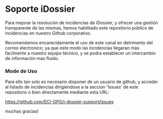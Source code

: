 # Soporte iDossier

Para mejorar la resolución de incidencias de iDossier, y ofrecer una gestión transparente de las mismas, hemos habilitado este repositorio público de incidencias en nuestro Github corporativo.

Recomendamos encarecidamente el uso de este canal en detrimento del correo electronico; ya que este modo las incidencias llegaran más facilmente a nuestro equipo técnico, y se podra establecer un intercambio de información mas fluido.

### Mode de Uso

Para ello tan solo es necesario disponer de un usuario de github, y acceder al listado de incidencias
dirigiendose a la seccion 'Issues' de este repositorio o bien directamente mediante esta URL: 


https://github.com/ECI-GPG/i-dossier-support/issues


muchas gracias!


